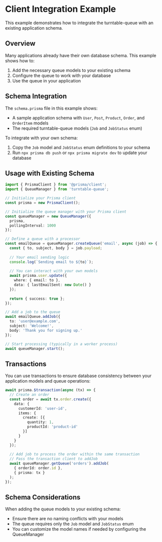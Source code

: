 # Client Integration Example

This example demonstrates how to integrate the turntable-queue with an existing application schema.

## Overview

Many applications already have their own database schema. This example shows how to:

1. Add the necessary queue models to your existing schema
2. Configure the queue to work with your database
3. Use the queue in your application

## Schema Integration

The `schema.prisma` file in this example shows:

- A sample application schema with `User`, `Post`, `Product`, `Order`, and `OrderItem` models
- The required turntable-queue models (`Job` and `JobStatus` enum)

To integrate with your own schema:

1. Copy the `Job` model and `JobStatus` enum definitions to your schema
2. Run `npx prisma db push` or `npx prisma migrate dev` to update your database

## Usage with Existing Schema

```typescript
import { PrismaClient } from '@prisma/client';
import { QueueManager } from 'turntable-queue';

// Initialize your Prisma client
const prisma = new PrismaClient();

// Initialize the queue manager with your Prisma client
const queueManager = new QueueManager({ 
  prisma, 
  pollingInterval: 1000 
});

// Define a queue with a processor
const emailQueue = queueManager.createQueue('email', async (job) => {
  const { to, subject, body } = job.payload;
  
  // Your email sending logic
  console.log(`Sending email to ${to}`);
  
  // You can interact with your own models
  await prisma.user.update({
    where: { email: to },
    data: { lastEmailSent: new Date() }
  });
  
  return { success: true };
});

// Add a job to the queue
await emailQueue.addJob({
  to: 'user@example.com',
  subject: 'Welcome!',
  body: 'Thank you for signing up.'
});

// Start processing (typically in a worker process)
await queueManager.start();
```

## Transactions

You can use transactions to ensure database consistency between your application models and queue operations:

```typescript
await prisma.$transaction(async (tx) => {
  // Create an order
  const order = await tx.order.create({
    data: {
      customerId: 'user-id',
      items: {
        create: [{
          quantity: 1,
          productId: 'product-id'
        }]
      }
    }
  });
  
  // Add job to process the order within the same transaction
  // Pass the transaction client to addJob
  await queueManager.getQueue('orders').addJob(
    { orderId: order.id },
    { prisma: tx }
  );
});
```

## Schema Considerations

When adding the queue models to your existing schema:

- Ensure there are no naming conflicts with your models
- The queue requires only the `Job` model and `JobStatus` enum
- You can customize the model names if needed by configuring the QueueManager 